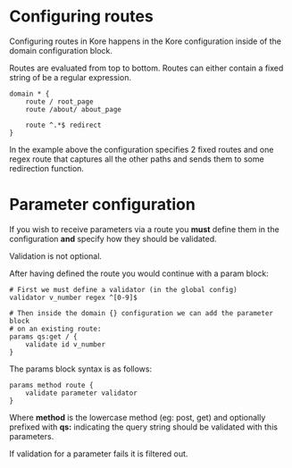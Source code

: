 # Configuring routes

Configuring routes in Kore happens in the Kore configuration inside
of the domain configuration block.

Routes are evaluated from top to bottom.
Routes can either contain a fixed string of be a regular expression.

```
domain * {
	route / root_page
	route /about/ about_page

	route ^.*$ redirect
}
```

In the example above the configuration specifies 2 fixed routes and one
regex route that captures all the other paths and sends them to some
redirection function.

# Parameter configuration

If you wish to receive parameters via a route you **must** define them
in the configuration **and** specify how they should be validated.

Validation is not optional.

After having defined the route you would continue with a param block:


```
# First we must define a validator (in the global config)
validator v_number regex ^[0-9]$

# Then inside the domain {} configuration we can add the parameter block
# on an existing route:
params qs:get / {
	validate id v_number
}
```

The params block syntax is as follows:

```
params method route {
	validate parameter validator
}
```

Where **method** is the lowercase method (eg: post, get) and optionally
prefixed with **qs:** indicating the query string should be validated with
this parameters.

If validation for a parameter fails it is filtered out.

